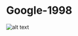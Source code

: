 # Google-1998


![alt text](https://patika-prod.s3-eu-central-1.amazonaws.com/userFiles/rehayi/projects/mCPuKqPEG6aA3Neby-google-1998)
